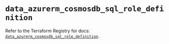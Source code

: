 # `data_azurerm_cosmosdb_sql_role_definition`

Refer to the Terraform Registry for docs: [`data_azurerm_cosmosdb_sql_role_definition`](https://registry.terraform.io/providers/hashicorp/azurerm/4.51.0/docs/data-sources/cosmosdb_sql_role_definition).
